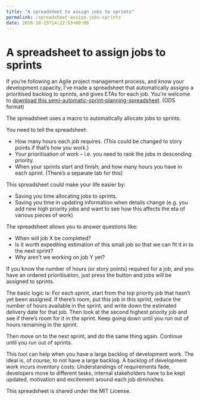 ```yaml
---
title: "A spreadsheet to assign jobs to sprints"
permalink: /spreadsheet-assign-jobs-sprints
date: 2016-10-15T14:22:53+00:00
---
```


# A spreadsheet to assign jobs to sprints

If you’re following an Agile project management process, and know your development capacity, I’ve made a spreadsheet that automatically assigns a prioritised backlog to sprints, and gives ETAs for each job. You’re welcome to [download this semi-automatic-sprint-planning-spreadsheet](http://www.martinlugton.com/wp-content/uploads/2016/10/semi-automatic-sprint-planning-spreadsheet.ods). (ODS format)

The spreadsheet uses a macro to automatically allocate jobs to sprints.

You need to tell the spreadsheet:

- How many hours each job requires. (This could be changed to story points if that’s how you work.)
- Your prioritisation of work – i.e. you need to rank the jobs in descending priority.
- When your sprints start and finish; and how many hours you have in each sprint. (There’s a separate tab for this)

This spreadsheet could make your life easier by:

- Saving you time allocating jobs to sprints.
- Saving you time in updating information when details change (e.g. you add new high priority jobs and want to see how this affects the eta of various pieces of work)

The spreadsheet allows you to answer questions like:

- When will job X be completed?
- Is it worth expediting estimation of this small job so that we can fit it in to the next sprint?
- Why aren’t we working on job Y yet?

If you know the number of hours (or story points) required for a job, and you have an ordered prioritisation, just press the button and jobs will be assigned to sprints.

The basic logic is: For each sprint, start from the top priority job that hasn’t yet been assigned. If there’s room, put this job in this sprint, reduce the number of hours available in the sprint, and write down the estimated delivery date for that job. Then look at the second highest priority job and see if there’s room for it in the sprint. Keep going down until you run out of hours remaining in the sprint.

Then move on to the next sprint, and do the same thing again. Continue until you run out of sprints.

This tool can help when you have a large backlog of development work. The ideal is, of course, to not have a large backlog. A backlog of development work incurs inventory costs: Understandings of requirements fade, developers move to different tasks, internal stakeholders have to be kept updated, motivation and excitement around each job diminishes.

This spreadsheet is shared under the MIT License.